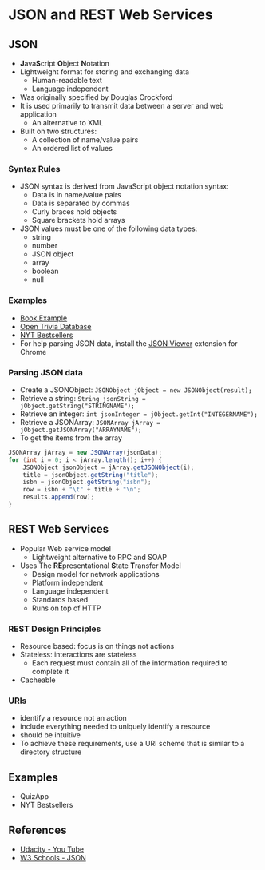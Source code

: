# JSON and REST Web Services

## JSON
- **J**ava**S**cript **O**bject **N**otation
- Lightweight format for storing and exchanging data
  - Human-readable text
  - Language independent
- Was originally specified by Douglas Crockford
- It is used primarily to transmit data between a server and web application  
  - An alternative to XML
- Built on two structures:
  - A collection of name/value pairs
  - An ordered list of values

### Syntax Rules
- JSON syntax is derived from JavaScript object notation syntax:
  - Data is in name/value pairs
  - Data is separated by commas
  - Curly braces hold objects
  - Square brackets hold arrays
- JSON values must be one of the following data types:
  - string
  - number
  - JSON object
  - array
  - boolean
  - null

### Examples
- [Book Example](http://cs.lewisu.edu/~howardcy/materials/php/books1.php)
- [Open Trivia Database](https://opentdb.com/api.php?amount=1&category=18&type=boolean)
- [NYT Bestsellers](http://api.nytimes.com/svc/books/v3/lists.json?api-key=42ff06dcd8c04a4cae037a10a43ffd4c&list=hardcover-fiction)
- For help parsing JSON data, install the [JSON Viewer](https://chrome.google.com/webstore/detail/json-viewer/gbmdgpbipfallnflgajpaliibnhdgobh) extension for Chrome

### Parsing JSON data
- Create a JSONObject: `JSONObject jObject = new JSONObject(result);`
- Retrieve a string: `String jsonString = jObject.getString("STRINGNAME");`
- Retrieve an integer: `int jsonInteger = jObject.getInt("INTEGERNAME");`
- Retrieve a JSONArray: `JSONArray jArray = jObject.getJSONArray("ARRAYNAME");`
- To get the items from the array

```java
JSONArray jArray = new JSONArray(jsonData);
for (int i = 0; i < jArray.length(); i++) {
    JSONObject jsonObject = jArray.getJSONObject(i);
    title = jsonObject.getString("title");
    isbn = jsonObject.getString("isbn");
    row = isbn + "\t" + title + "\n";
    results.append(row);
}
```

## REST Web Services
- Popular Web service model
  - Lightweight alternative to RPC and SOAP
- Uses The **RE**presentational **S**tate **T**ransfer Model
  - Design model for network applications
  - Platform independent
  - Language independent
  - Standards based
  - Runs on top of HTTP

### REST Design Principles
- Resource based: focus is on things not actions
- Stateless: interactions are stateless
  - Each request must contain all of the information required to complete it
- Cacheable

### URIs
- identify a resource not an action
- include everything needed to uniquely identify a resource
- should be intuitive
- To achieve these requirements, use a URI scheme that is similar to a directory structure

## Examples
- QuizApp
- NYT Bestsellers


 ## References
 - [Udacity - You Tube](https://www.youtube.com/watch?v=PKc8LVgsDA8)
 - [W3 Schools - JSON](https://www.w3schools.com/js/js_json_intro.asp)
